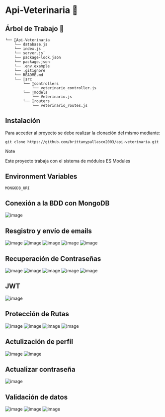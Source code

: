 # Api-Veterinaria 🐶
## Árbol de Trabajo 📂
```
└── 📁Api-Veterinaria
    └── database.js
    └── index.js
    └── server.js`
    └── package-lock.json
    └── package.json
    └── .env.example
    └── .gitignore
    └── README.md
    └── 📁src
        └── 📁controllers
            └── veterinario_controller.js
        └── 📁models
            └── Veterinario.js
        └── 📁routers
            └── veterinario_routes.js
```
## Instalación
Para acceder al proyecto se debe realizar la clonación del mismo mediante:
```
git clone https://github.com/brittanypallasco2003/api-veterinaria.git
```
> [!NOTE]
>
> Este proyecto trabaja con el sistema de módulos ES Modules

## Environment Variables
`MONGODB_URI`

## Conexión a la BDD con MongoDB
![image](https://github.com/brittanypallasco2003/api-veterinaria/assets/117743650/1b98c96c-8a4e-46c0-9048-4331fdc8f4a7)

## Resgistro y envío de emails
![image](https://github.com/brittanypallasco2003/api-veterinaria/assets/117743650/97f978ca-579d-4308-b874-204d4390c780)
![image](https://github.com/brittanypallasco2003/api-veterinaria/assets/117743650/dd736232-9a78-4b1e-b674-08f19b802b34)
![image](https://github.com/brittanypallasco2003/api-veterinaria/assets/117743650/e82500e1-1457-413b-8068-1874c4d914a4)
![image](https://github.com/brittanypallasco2003/api-veterinaria/assets/117743650/319eebec-1f1f-497b-b15c-7ea850feb349)
![image](https://github.com/brittanypallasco2003/api-veterinaria/assets/117743650/30564bbc-264b-4f62-b586-afe93720c6d3)

## Recuperación de Contraseñas
![image](https://github.com/brittanypallasco2003/api-veterinaria/assets/117743650/8483b7b6-1b9d-4a90-a6a0-c9f85a6af352)
![image](https://github.com/brittanypallasco2003/api-veterinaria/assets/117743650/ec1a4dd5-61b9-46a8-aba7-1545959a9657)
![image](https://github.com/brittanypallasco2003/api-veterinaria/assets/117743650/05743b11-a9cb-4ec8-a0aa-606c447f7203)
![image](https://github.com/brittanypallasco2003/api-veterinaria/assets/117743650/dd553bec-681a-40cf-adcb-12a2a3f226a3)
![image](https://github.com/brittanypallasco2003/api-veterinaria/assets/117743650/dfe3c6c7-c2a3-4a00-b912-ce0987b034c1)

## JWT
![image](https://github.com/brittanypallasco2003/api-veterinaria/assets/117743650/84c46f5d-6b12-49a8-ac20-4e1f518d2527)

## Protección de Rutas
![image](https://github.com/brittanypallasco2003/api-veterinaria/assets/117743650/5f58b295-7f80-4cbc-a477-78947b322f43)
![image](https://github.com/brittanypallasco2003/api-veterinaria/assets/117743650/7dc5b52b-755c-4a14-ae3a-37c1e42e905e)
![image](https://github.com/brittanypallasco2003/api-veterinaria/assets/117743650/2494b32a-d600-4b1e-aa2b-b97d13265144)
![image](https://github.com/brittanypallasco2003/api-veterinaria/assets/117743650/128e81ad-4943-41de-8d87-430a03438b65)

## Actulización de perfil
![image](https://github.com/brittanypallasco2003/api-veterinaria/assets/117743650/b322ddca-9457-49dd-a7d4-806502c171d5)
![image](https://github.com/brittanypallasco2003/api-veterinaria/assets/117743650/75bcba36-5a12-4dd1-bba0-03014ac4fc2f)

## Actualizar contraseña
![image](https://github.com/brittanypallasco2003/api-veterinaria/assets/117743650/5d4e0d21-111d-4452-8a8e-653d22df6c35)

## Validación de datos
![image](https://github.com/brittanypallasco2003/api-veterinaria/assets/117743650/5fc4ec21-3905-4e82-b576-5fcd86a87b4b)
![image](https://github.com/brittanypallasco2003/api-veterinaria/assets/117743650/adb28f20-5ae2-4e01-8e9d-08c480b9614b)
![image](https://github.com/brittanypallasco2003/api-veterinaria/assets/117743650/7701e6ee-2cfa-4db4-91e0-96a7bd48b6dd)





